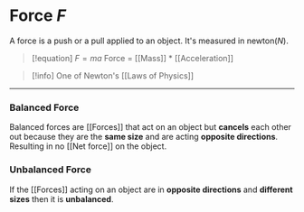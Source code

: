 # Force $F$
A force is a push or a pull applied to an object. 
It's measured in newton($N$).

> [!equation]
> $F=ma$
> Force = [[Mass]] * [[Acceleration]]

> [!info] One of Newton's [[Laws of Physics]] 

---

### Balanced Force

Balanced forces are [[Forces]] that act on an object but **cancels** each other out because they are the **same size** and are acting **opposite directions**. Resulting in no [[Net force]] on the object.

### Unbalanced Force

If the [[Forces]] acting on an object are in **opposite directions** and **different sizes** then it is **unbalanced**.



